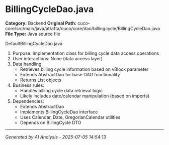 # BillingCycleDao.java

**Category:** Backend
**Original Path:** cuco-core/src/main/java/at/a1ta/cuco/core/dao/billingcycle/BillingCycleDao.java
**File Type:** Java source file

DefaultBillingCycleDao.java
1. Purpose: Implementation class for billing cycle data access operations
2. User interactions: None (data access layer)
3. Data handling:
   - Retrieves billing cycle information based on vBlock parameter
   - Extends AbstractDao for base DAO functionality
   - Returns List<BillingCycle> objects
4. Business rules:
   - Handles billing cycle data retrieval logic
   - Likely includes date/calendar manipulation (based on imports)
5. Dependencies:
   - Extends AbstractDao
   - Implements BillingCycleDao interface
   - Uses Calendar, Date, GregorianCalendar utilities
   - Depends on BillingCycle DTO

---
*Generated by AI Analysis - 2025-07-05 14:54:13*
